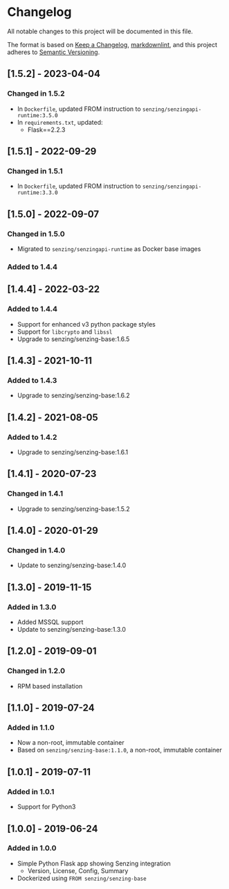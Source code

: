 # Changelog

All notable changes to this project will be documented in this file.

The format is based on [Keep a Changelog](https://keepachangelog.com/en/1.0.0/),
[markdownlint](https://dlaa.me/markdownlint/),
and this project adheres to [Semantic Versioning](https://semver.org/spec/v2.0.0.html).

## [1.5.2] - 2023-04-04

### Changed in 1.5.2

- In `Dockerfile`, updated FROM instruction to `senzing/senzingapi-runtime:3.5.0`
- In `requirements.txt`, updated:
  - Flask==2.2.3

## [1.5.1] - 2022-09-29

### Changed in 1.5.1

- In `Dockerfile`, updated FROM instruction to `senzing/senzingapi-runtime:3.3.0`

## [1.5.0] - 2022-09-07

### Changed in 1.5.0

- Migrated to `senzing/senzingapi-runtime` as Docker base images

### Added to 1.4.4

## [1.4.4] - 2022-03-22

### Added to 1.4.4

- Support for enhanced v3 python package styles
- Support for `libcrypto` and `libssl`
- Upgrade to senzing/senzing-base:1.6.5

## [1.4.3] - 2021-10-11

### Added to 1.4.3

- Upgrade to senzing/senzing-base:1.6.2

## [1.4.2] - 2021-08-05

### Added to 1.4.2

- Upgrade to senzing/senzing-base:1.6.1

## [1.4.1] - 2020-07-23

### Changed in 1.4.1

- Upgrade to senzing/senzing-base:1.5.2

## [1.4.0] - 2020-01-29

### Changed in 1.4.0

- Update to senzing/senzing-base:1.4.0

## [1.3.0] - 2019-11-15

### Added in 1.3.0

- Added MSSQL support
- Update to senzing/senzing-base:1.3.0

## [1.2.0] - 2019-09-01

### Changed in 1.2.0

- RPM based installation

## [1.1.0] - 2019-07-24

### Added in 1.1.0

- Now a non-root, immutable container
- Based on `senzing/senzing-base:1.1.0`, a non-root, immutable container

## [1.0.1] - 2019-07-11

### Added in 1.0.1

- Support for Python3

## [1.0.0] - 2019-06-24

### Added in 1.0.0

- Simple Python Flask app showing Senzing integration
  - Version, License, Config, Summary
- Dockerized using `FROM senzing/senzing-base`
